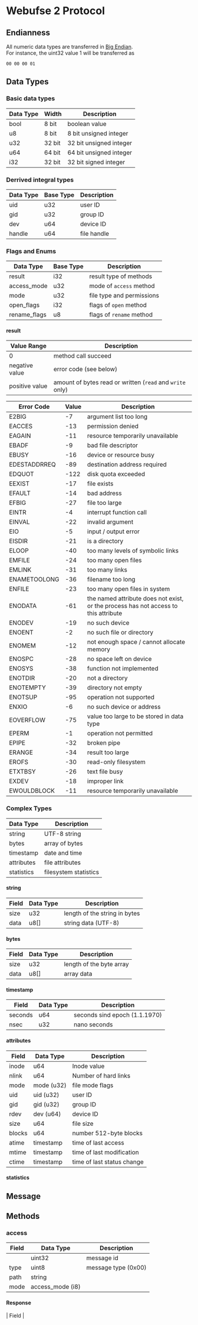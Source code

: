 # Webufse 2 Protocol

## Endianness

All numeric data types are transferred in [Big Endian](https://en.wikipedia.org/wiki/Endianness).  
For instance, the uint32 value 1 will be transferred as

    00 00 00 01

## Data Types

### Basic data types

| Data Type | Width  | Description |
| --------- | ------ | ----------- |
| bool      |  8 bit | boolean value |
| u8        |  8 bit | 8 bit unsigned integer |
| u32       | 32 bit | 32 bit unsigned integer |
| u64       | 64 bit | 64 bit unsigned integer | 
| i32       | 32 bit | 32 bit signed integer |

### Derrived integral types

| Data Type | Base Type | Description |
| --------- | --------- | ----------- |
| uid       | u32       | user ID     |
| gid       | u32       | group ID    |
| dev       | u64       | device ID   |
| handle    | u64       | file handle |

### Flags and Enums

| Data Type    | Base Type | Description               |
| ------------ | --------- | ------------------------- |
| result       | i32       | result type of methods    |
| access_mode  | u32       | mode of `access` method   |
| mode         | u32       | file type and permissions |
| open_flags   | i32       | flags of `open` method    |
| rename_flags | u8        | flags of `rename` method  |

#### result

| Value Range    | Description            |
| -------------- | ---------------------- |
| 0              | method call succeed    |
| negative value | error code (see below) |
| positive value | amount of bytes read or written (`read` and `write` only) |

| Error Code   | Value | Description |
| ------------ | ----- | ----------- |
| E2BIG        |   -7  | argument list too long |
| EACCES       |  -13  | permission denied |
| EAGAIN       |  -11  | resource temporarily unavailable |
| EBADF        |   -9  | bad file descriptor |
| EBUSY        |  -16  | device or resource busy |
| EDESTADDRREQ |  -89  | destination address required |
| EDQUOT       | -122  | disk quota exceeded |
| EEXIST       |  -17  | file exists |
| EFAULT       |  -14  | bad address |
| EFBIG        |  -27  | file too large |
| EINTR        |   -4  | interrupt function call |
| EINVAL       |  -22  | invalid argument |
| EIO          |   -5  | input / output error |
| EISDIR       |  -21  | is a directory
| ELOOP        |  -40  | too many levels of symbolic links |
| EMFILE       |  -24  | too many open files |
| EMLINK       |  -31  | too many links |
| ENAMETOOLONG |  -36  | filename too long |
| ENFILE       |  -23  | too many open files in system |
| ENODATA      |  -61  | the named attribute does not exist, or the process has not access to this attribute |
| ENODEV       |  -19  | no such device |
| ENOENT       |   -2  | no such file or directory |
| ENOMEM       |  -12  | not enough space / cannot allocate memory |
| ENOSPC       |  -28  | no space left on device |
| ENOSYS       |  -38  | function not implemented |
| ENOTDIR      |  -20  | not a directory |
| ENOTEMPTY    |  -39  | directory not empty |
| ENOTSUP      |  -95  | operation not supported |
| ENXIO        |   -6  | no such device or address |
| EOVERFLOW    |  -75  | value too large to be stored in data type |
| EPERM        |   -1  | operation not permitted |
| EPIPE        |  -32  | broken pipe |
| ERANGE       |  -34  | result too large |
| EROFS        |  -30  | read-only filesystem |
| ETXTBSY      |  -26  | text file busy |
| EXDEV        |  -18  | improper link |
| EWOULDBLOCK  |  -11  | resource temporarily unavailable |



### Complex Types

| Data Type  | Description           |
| ---------- | --------------------- |
| string     | UTF-8 string          |
| bytes      | array of bytes        |
| timestamp  | date and time         |
| attributes | file attributes       |
| statistics | filesystem statistics |

#### string

| Field | Data Type | Description                   |
| ----- | --------- | ----------------------------- |
| size  | u32       | length of the string in bytes |
| data  | u8[]      | string data (UTF-8)           |

#### bytes

| Field | Data Type | Description              |
| ----- | --------- | ------------------------ |
| size  | u32       | length of the byte array |
| data  | u8[]      | array data               |

#### timestamp

| Field   | Data Type | Description                   |
| ------- | --------- | ----------------------------- |
| seconds | u64       | seconds sind epoch (1.1.1970) |
| nsec    | u32       | nano seconds                  |

#### attributes

| Field  | Data Type  | Description                |
| ------ | ---------- | -------------------------- |
| inode  | u64        | Inode value                |
| nlink  | u64        | Number of hard links       |
| mode   | mode (u32) | file mode flags            |
| uid    | uid (u32)  | user ID                    |
| gid    | gid (u32)  | group ID                   |
| rdev   | dev (u64)  | device ID                  |
| size   | u64        | file size                  |
| blocks | u64        | number 512-byte blocks     |
| atime  | timestamp  | time of last access        |
| mtime  | timestamp  | time of last modification  |
| ctime  | timestamp  | time of last status change |

#### statistics


## Message



## Methods

### access

| Field | Data Type        | Description |
| ----- | ---------------- | ----------- |
|       | uint32           | message id  |
| type  | uint8            | message type (0x00) |
| path  | string           | |
| mode  | access_mode (i8) |

#### Response

| Field |